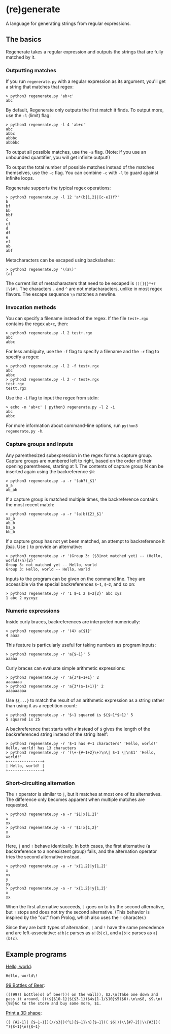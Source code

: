 # (re)generate

A language for generating strings from regular expressions.

## The basics

Regenerate takes a regular expression and outputs the strings that are fully matched by it.

### Outputting matches

If you run `regenerate.py` with a regular expression as its argument, you'll get a string that matches that regex:

    > python3 regenerate.py 'ab+c'
    abc

By default, Regenerate only outputs the first match it finds. To output more, use the `-l` (limit) flag:

    > python3 regenerate.py -l 4 'ab+c'
    abc
    abbc
    abbbc
    abbbbc

To output all possible matches, use the `-a` flag. (Note: if you use an unbounded quantifier, you will get infinite output!)

To output the total number of possible matches instead of the matches themselves, use the `-c` flag. You can combine `-c` with `-l` to guard against infinite loops.

Regenerate supports the typical regex operations:

    > python3 regenerate.py -l 12 'a*(b{1,2}|[c-e])f?'
    b
    bf
    bb
    bbf
    c
    cf
    d
    df
    e
    ef
    ab
    abf

Metacharacters can be escaped using backslashes:

    > python3 regenerate.py '\(a\)'
    (a)

The current list of metacharacters that need to be escaped is `()[]{}*+?|\$#!`. The characters `.` and `^` are not metacharacters, unlike in most regex flavors. The escape sequence `\n` matches a newline.

### Invocation methods

You can specify a filename instead of the regex. If the file `test+.rgx` contains the regex `ab+c`, then:

    > python3 regenerate.py -l 2 test+.rgx
    abc
    abbc

For less ambiguity, use the `-f` flag to specify a filename and the `-r` flag to specify a regex:

    > python3 regenerate.py -l 2 -f test+.rgx
    abc
    abbc
    > python3 regenerate.py -l 2 -r test+.rgx
    test.rgx
    testt.rgx

Use the `-i` flag to input the regex from stdin:

    > echo -n 'ab+c' | python3 regenerate.py -l 2 -i
    abc
    abbc

For more information about command-line options, run `python3 regenerate.py -h`.

### Capture groups and inputs

Any parenthesized subexpression in the regex forms a capture group. Capture groups are numbered left to right, based on the order of their opening parentheses, starting at 1. The contents of capture group N can be inserted again using the backreference `$N`:

    > python3 regenerate.py -a -r '(ab?)_$1'
    a_a
    ab_ab

If a capture group is matched multiple times, the backreference contains the most recent match:

    > python3 regenerate.py -a -r '(a|b){2}_$1'
    aa_a
    ab_b
    ba_a
    bb_b

If a capture group has not yet been matched, an attempt to backreference it *fails*. Use `|` to provide an alternative:

    > python3 regenerate.py -r '(Group 3: ($3|not matched yet) -- (Hello, world)\n){2}'
    Group 3: not matched yet -- Hello, world
    Group 3: Hello, world -- Hello, world

Inputs to the program can be given on the command line. They are accessible via the special backreferences `$~1`, `$~2`, and so on:

    > python3 regenerate.py -r '1 $~1 2 $~2{2}' abc xyz
    1 abc 2 xyzxyz

### Numeric expressions

Inside curly braces, backreferences are interpreted numerically:

    > python3 regenerate.py -r '(4) a{$1}'
    4 aaaa

This feature is particularly useful for taking numbers as program inputs:

    > python3 regenerate.py -r 'a{$~1}' 5
    aaaaa

Curly braces can evaluate simple arithmetic expressions:

    > python3 regenerate.py -r 'a{3*$~1+1}' 2
    aaaaaaa
    > python3 regenerate.py -r 'a{3*($~1+1)}' 2
    aaaaaaaaa

Use `${...}` to match the result of an arithmetic expression as a string rather than using it as a repetition count:

    > python3 regenerate.py -r '$~1 squared is ${$~1*$~1}' 5
    5 squared is 25

A backreference that starts with `#` instead of `$` gives the length of the backreferenced string instead of the string itself:

    > python3 regenerate.py -r '$~1 has #~1 characters' 'Hello, world!'
    Hello, world! has 13 characters
    > python3 regenerate.py -r '(\+-{#~1+2}\+)\n\| $~1 \|\n$1' 'Hello, world!'
    +---------------+
    | Hello, world! |
    +---------------+

### Short-circuiting alternation

The `!` operator is similar to `|`, but it matches at most one of its alternatives. The difference only becomes apparent when multiple matches are requested.

    > python3 regenerate.py -a -r '$1|x{1,2}'
    x
    xx
    > python3 regenerate.py -a -r '$1!x{1,2}'
    x
    xx

Here, `|` and `!` behave identically. In both cases, the first alternative (a backreference to a nonexistent group) fails, and the alternation operator tries the second alternative instead.

    > python3 regenerate.py -a -r 'x{1,2}|y{1,2}'
    x
    xx
    y
    yy
    > python3 regenerate.py -a -r 'x{1,2}!y{1,2}'
    x
    xx

When the first alternative succeeds, `|` goes on to try the second alternative, but `!` stops and does not try the second alternative. (This behavior is inspired by the "cut" from Prolog, which also uses the `!` character.)

Since they are both types of alternation, `|` and `!` have the same precedence and are left-associative: `a!b|c` parses as `a!(b|c)`, and `a|b!c` parses as `a|(b!c)`.

## Example programs

[Hello, world](https://esolangs.org/wiki/Hello,_world!):

    Hello, world\!

[99 Bottles of Beer](https://codegolf.stackexchange.com/q/64198/16766):

    (((99)( bottle)s( of beer))( on the wall)), $2.\n(Take one down and pass it around, (((${$10-1}|${$3-1})$4s{1-1/$10}$5)$6).\n\n$8, $9.\n){98}Go to the store and buy some more, $1.

[Print a 3D shape](https://codegolf.stackexchange.com/q/217933/16766):

    (( {#2-1}| {$~1-1})(//$3|)(^L){$~1}\n){$~1}(( $6|)(\\{#7-2}|\\{#3})( "){$~1}\n){$~1}

